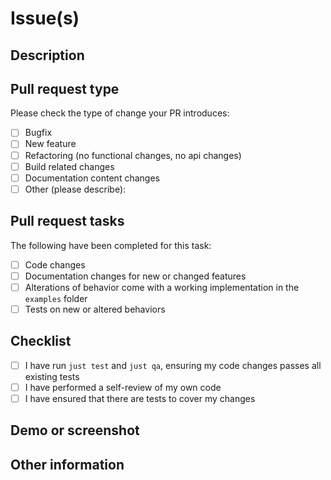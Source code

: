 # Issue(s)

<!-- A link to an issue(s) on GitHub. If there isn't an issue(s), remove this section. -->
<!-- Note: Oversized pull requests will be requested to be broken up by the maintainers. -->

## Description

<!-- A summary of the changes made. -->
<!-- Add any links to other issues or secondary material. --> 

## Pull request type
<!-- Please try to limit your pull request to one type, submit multiple pull requests if needed. -->

Please check the type of change your PR introduces:

- [ ] Bugfix
- [ ] New feature
- [ ] Refactoring (no functional changes, no api changes)
- [ ] Build related changes
- [ ] Documentation content changes
- [ ] Other (please describe):

## Pull request tasks

The following have been completed for this task:

- [ ] Code changes
- [ ] Documentation changes for new or changed features
- [ ] Alterations of behavior come with a working implementation in the `examples` folder
- [ ] Tests on new or altered behaviors

## Checklist
<!-- Go over all the following points, and put an `x` in all the boxes that apply -->

- [ ] I have run `just test` and `just qa`, ensuring my code changes passes all existing tests
- [ ] I have performed a self-review of my own code
- [ ] I have ensured that there are tests to cover my changes

## Demo or screenshot

<!-- If possible, link to a demo or screenshot of your change. -->
<!-- If not possible, remove this section. -->

## Other information

<!-- If there's anything else not covered above, provide it here -->
<!-- If there's nothing else, remove this section. -->